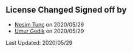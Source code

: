 ## License Changed Signed off by
- [Nesim Tunç](https://github.com/nesimtunc) on 2020/05/29
- [Umur Gedik](https://github.com/umurgdk) on 2020/05/29



Last Updated: 2020/05/29
